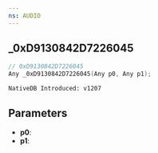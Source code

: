 ```yaml
---
ns: AUDIO
---
```

## _0xD9130842D7226045

```c
// 0xD9130842D7226045
Any _0xD9130842D7226045(Any p0, Any p1);
```

```
NativeDB Introduced: v1207
```

## Parameters
* **p0**:
* **p1**:
